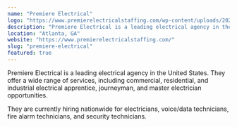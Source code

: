 ```yaml
---
name: "Premiere Electrical"
logo: "https://www.premierelectricalstaffing.com/wp-content/uploads/2020/05/Premier-Electrical-Staffing-logo.png"
description: "Premiere Electrical is a leading electrical agency in the United States. They offer a wide range of services, including commercial, residential, and industrial electrical apprentice, journeyman, and master electrician opportunities."
location: "Atlanta, GA"
website: "https://www.premierelectricalstaffing.com/"
slug: "premiere-electrical"
featured: true
---
```


Premiere Electrical is a leading electrical agency in the United States. They offer a wide range of services, including commercial, residential, and industrial electrical apprentice, journeyman, and master electrician opportunities. 

They are currently hiring nationwide for electricians, voice/data technicians, fire alarm technicians, and security technicians.